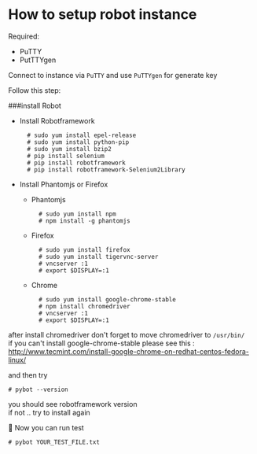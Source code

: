 # How to setup robot instance
Required:
* PuTTY
* PutTTYgen

Connect to instance via `PuTTY` and use `PuTTYgen` for generate key  

Follow this step:

###install Robot
* Install Robotframework

        # sudo yum install epel-release  
        # sudo yum install python-pip  
        # sudo yum install bzip2
        # pip install selenium  
        # pip install robotframework
        # pip install robotframework-Selenium2Library  

* Install Phantomjs or Firefox  
  - Phantomjs  

          # sudo yum install npm  
          # npm install -g phantomjs

  - Firefox

          # sudo yum install firefox
          # sudo yum install tigervnc-server  
          # vncserver :1  
          # export $DISPLAY=:1  

  - Chrome

          # sudo yum install google-chrome-stable  
          # npm install chromedriver
          # vncserver :1  
          # export $DISPLAY=:1
after install chromedriver don't forget to move chromedriver to `/usr/bin/`  
if you can't install google-chrome-stable please see this : http://www.tecmint.com/install-google-chrome-on-redhat-centos-fedora-linux/

and then try  

    # pybot --version  
you should see robotframework version  
if not .. try to install again

:speech_balloon: Now you can run test  

    # pybot YOUR_TEST_FILE.txt  
        
